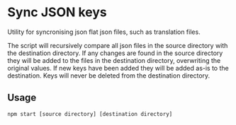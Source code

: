 # Sync JSON keys

Utility for syncronising json flat json files, such as translation files.

The script will recursively compare all json files in the source directory with the destination directory. If any changes are found in the source directory they will be added to the files in the destination directory, overwriting the original values. If new keys have been added they will be added as-is to the destination. Keys will never be deleted from the destination directory.

## Usage

```
npm start [source directory] [destination directory]
```